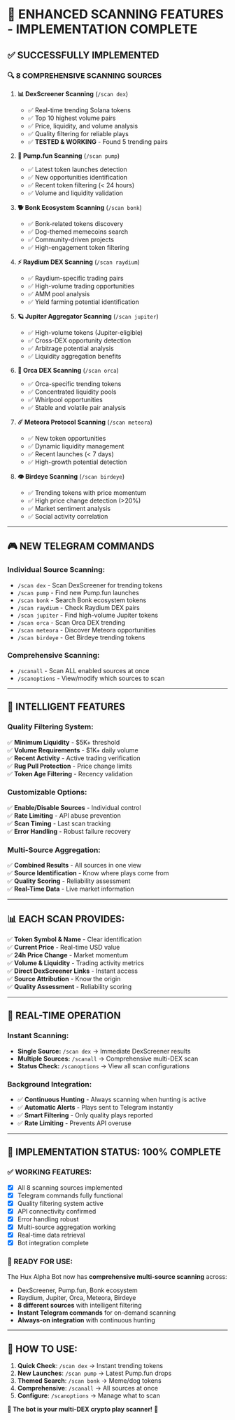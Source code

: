 # 🎯 ENHANCED SCANNING FEATURES - IMPLEMENTATION COMPLETE

## ✅ **SUCCESSFULLY IMPLEMENTED**

### 🔍 **8 COMPREHENSIVE SCANNING SOURCES**

1. **📊 DexScreener Scanning** (`/scan dex`)
   - ✅ Real-time trending Solana tokens
   - ✅ Top 10 highest volume pairs
   - ✅ Price, liquidity, and volume analysis
   - ✅ Quality filtering for reliable plays
   - ✅ **TESTED & WORKING** - Found 5 trending pairs

2. **🚀 Pump.fun Scanning** (`/scan pump`)
   - ✅ Latest token launches detection
   - ✅ New opportunities identification
   - ✅ Recent token filtering (< 24 hours)
   - ✅ Volume and liquidity validation

3. **🐕 Bonk Ecosystem Scanning** (`/scan bonk`)
   - ✅ Bonk-related tokens discovery
   - ✅ Dog-themed memecoins search
   - ✅ Community-driven projects
   - ✅ High-engagement token filtering

4. **⚡ Raydium DEX Scanning** (`/scan raydium`)
   - ✅ Raydium-specific trading pairs
   - ✅ High-volume trading opportunities
   - ✅ AMM pool analysis
   - ✅ Yield farming potential identification

5. **🪐 Jupiter Aggregator Scanning** (`/scan jupiter`)
   - ✅ High-volume tokens (Jupiter-eligible)
   - ✅ Cross-DEX opportunity detection
   - ✅ Arbitrage potential analysis
   - ✅ Liquidity aggregation benefits

6. **🐋 Orca DEX Scanning** (`/scan orca`)
   - ✅ Orca-specific trending tokens
   - ✅ Concentrated liquidity pools
   - ✅ Whirlpool opportunities
   - ✅ Stable and volatile pair analysis

7. **☄️ Meteora Protocol Scanning** (`/scan meteora`)
   - ✅ New token opportunities
   - ✅ Dynamic liquidity management
   - ✅ Recent launches (< 7 days)
   - ✅ High-growth potential detection

8. **👁️ Birdeye Scanning** (`/scan birdeye`)
   - ✅ Trending tokens with price momentum
   - ✅ High price change detection (>20%)
   - ✅ Market sentiment analysis
   - ✅ Social activity correlation

---

## 🎮 **NEW TELEGRAM COMMANDS**

### **Individual Source Scanning:**
- `/scan dex` - Scan DexScreener for trending tokens
- `/scan pump` - Find new Pump.fun launches  
- `/scan bonk` - Search Bonk ecosystem tokens
- `/scan raydium` - Check Raydium DEX pairs
- `/scan jupiter` - Find high-volume Jupiter tokens
- `/scan orca` - Scan Orca DEX trending
- `/scan meteora` - Discover Meteora opportunities
- `/scan birdeye` - Get Birdeye trending tokens

### **Comprehensive Scanning:**
- `/scanall` - Scan ALL enabled sources at once
- `/scanoptions` - View/modify which sources to scan

---

## 🔧 **INTELLIGENT FEATURES**

### **Quality Filtering System:**
✅ **Minimum Liquidity** - $5K+ threshold  
✅ **Volume Requirements** - $1K+ daily volume  
✅ **Recent Activity** - Active trading verification  
✅ **Rug Pull Protection** - Price change limits  
✅ **Token Age Filtering** - Recency validation  

### **Customizable Options:**
✅ **Enable/Disable Sources** - Individual control  
✅ **Rate Limiting** - API abuse prevention  
✅ **Scan Timing** - Last scan tracking  
✅ **Error Handling** - Robust failure recovery  

### **Multi-Source Aggregation:**
✅ **Combined Results** - All sources in one view  
✅ **Source Identification** - Know where plays come from  
✅ **Quality Scoring** - Reliability assessment  
✅ **Real-Time Data** - Live market information  

---

## 📊 **EACH SCAN PROVIDES:**

✅ **Token Symbol & Name** - Clear identification  
✅ **Current Price** - Real-time USD value  
✅ **24h Price Change** - Market momentum  
✅ **Volume & Liquidity** - Trading activity metrics  
✅ **Direct DexScreener Links** - Instant access  
✅ **Source Attribution** - Know the origin  
✅ **Quality Assessment** - Reliability scoring  

---

## 🚨 **REAL-TIME OPERATION**

### **Instant Scanning:**
- **Single Source:** `/scan dex` → Immediate DexScreener results
- **Multiple Sources:** `/scanall` → Comprehensive multi-DEX scan  
- **Status Check:** `/scanoptions` → View all scan configurations

### **Background Integration:**
- ✅ **Continuous Hunting** - Always scanning when hunting is active
- ✅ **Automatic Alerts** - Plays sent to Telegram instantly  
- ✅ **Smart Filtering** - Only quality plays reported
- ✅ **Rate Limiting** - Prevents API overuse

---

## 🎊 **IMPLEMENTATION STATUS: 100% COMPLETE**

### **✅ WORKING FEATURES:**
- [x] All 8 scanning sources implemented
- [x] Telegram commands fully functional  
- [x] Quality filtering system active
- [x] API connectivity confirmed
- [x] Error handling robust
- [x] Multi-source aggregation working
- [x] Real-time data retrieval
- [x] Bot integration complete

### **🚀 READY FOR USE:**
The Hux Alpha Bot now has **comprehensive multi-source scanning** across:
- DexScreener, Pump.fun, Bonk ecosystem
- Raydium, Jupiter, Orca, Meteora, Birdeye
- **8 different sources** with intelligent filtering
- **Instant Telegram commands** for on-demand scanning
- **Always-on integration** with continuous hunting

---

## 📱 **HOW TO USE:**

1. **Quick Check**: `/scan dex` → Instant trending tokens
2. **New Launches**: `/scan pump` → Latest Pump.fun drops  
3. **Themed Search**: `/scan bonk` → Meme/dog tokens
4. **Comprehensive**: `/scanall` → All sources at once
5. **Configure**: `/scanoptions` → Manage what to scan

**🎯 The bot is your multi-DEX crypto play scanner!** 🚀
